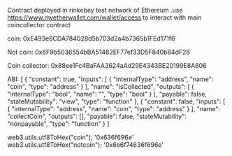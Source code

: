 Contract deployed in rinkebey test network of Ethereum .use https://www.myetherwallet.com/wallet/access to interact with main coincollector contract 







coin:
0xE493e8CDA784028d5b703d2a4b7365b1FEd171f6






Not coin:
0x6F9b5036554bBA51482EF77ef33D5F840b84dF26





Coin collector:
0x88ee1Fc4BaFAA3624aAd29E4343BE20199E8A806


ABI:
[
    {
      "constant": true,
      "inputs": [
        {
          "internalType": "address",
          "name": "coin",
          "type": "address"
        }
      ],
      "name": "isCollected",
      "outputs": [
        {
          "internalType": "bool",
          "name": "",
          "type": "bool"
        }
      ],
      "payable": false,
      "stateMutability": "view",
      "type": "function"
    },
    {
      "constant": false,
      "inputs": [
        {
          "internalType": "address",
          "name": "coin",
          "type": "address"
        }
      ],
      "name": "collectCoin",
      "outputs": [],
      "payable": false,
      "stateMutability": "nonpayable",
      "type": "function"
    }
  ]







web3.utils.utf8ToHex("coin");
'0x636f696e'
web3.utils.utf8ToHex("notcoin");
'0x6e6f74636f696e'
